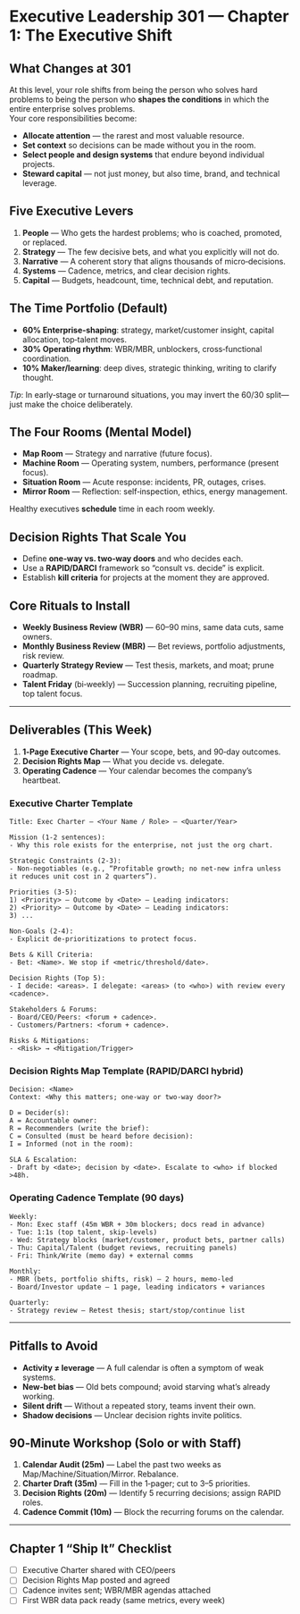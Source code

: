 # Executive Leadership 301 — Chapter 1: The Executive Shift

## What Changes at 301
At this level, your role shifts from being the person who solves hard problems to being the person who **shapes the conditions** in which the entire enterprise solves problems.  
Your core responsibilities become:
- **Allocate attention** — the rarest and most valuable resource.
- **Set context** so decisions can be made without you in the room.
- **Select people and design systems** that endure beyond individual projects.
- **Steward capital** — not just money, but also time, brand, and technical leverage.

## Five Executive Levers
1. **People** — Who gets the hardest problems; who is coached, promoted, or replaced.
2. **Strategy** — The few decisive bets, and what you explicitly will not do.
3. **Narrative** — A coherent story that aligns thousands of micro‑decisions.
4. **Systems** — Cadence, metrics, and clear decision rights.
5. **Capital** — Budgets, headcount, time, technical debt, and reputation.

## The Time Portfolio (Default)
- **60% Enterprise‑shaping**: strategy, market/customer insight, capital allocation, top‑talent moves.
- **30% Operating rhythm**: WBR/MBR, unblockers, cross‑functional coordination.
- **10% Maker/learning**: deep dives, strategic thinking, writing to clarify thought.

*Tip*: In early‑stage or turnaround situations, you may invert the 60/30 split—just make the choice deliberately.

## The Four Rooms (Mental Model)
- **Map Room** — Strategy and narrative (future focus).
- **Machine Room** — Operating system, numbers, performance (present focus).
- **Situation Room** — Acute response: incidents, PR, outages, crises.
- **Mirror Room** — Reflection: self‑inspection, ethics, energy management.

Healthy executives **schedule** time in each room weekly.

## Decision Rights That Scale You
- Define **one‑way vs. two‑way doors** and who decides each.
- Use a **RAPID/DARCI** framework so “consult vs. decide” is explicit.
- Establish **kill criteria** for projects at the moment they are approved.

## Core Rituals to Install
- **Weekly Business Review (WBR)** — 60–90 mins, same data cuts, same owners.
- **Monthly Business Review (MBR)** — Bet reviews, portfolio adjustments, risk review.
- **Quarterly Strategy Review** — Test thesis, markets, and moat; prune roadmap.
- **Talent Friday** (bi‑weekly) — Succession planning, recruiting pipeline, top talent focus.

---

## Deliverables (This Week)
1. **1‑Page Executive Charter** — Your scope, bets, and 90‑day outcomes.
2. **Decision Rights Map** — What you decide vs. delegate.
3. **Operating Cadence** — Your calendar becomes the company’s heartbeat.

### Executive Charter Template
```
Title: Exec Charter – <Your Name / Role> – <Quarter/Year>

Mission (1-2 sentences):
- Why this role exists for the enterprise, not just the org chart.

Strategic Constraints (2-3):
- Non-negotiables (e.g., “Profitable growth; no net-new infra unless it reduces unit cost in 2 quarters”).

Priorities (3-5):
1) <Priority> — Outcome by <Date> — Leading indicators:
2) <Priority> — Outcome by <Date> — Leading indicators:
3) ...

Non-Goals (2-4):
- Explicit de-prioritizations to protect focus.

Bets & Kill Criteria:
- Bet: <Name>. We stop if <metric/threshold/date>.

Decision Rights (Top 5):
- I decide: <areas>. I delegate: <areas> (to <who>) with review every <cadence>.

Stakeholders & Forums:
- Board/CEO/Peers: <forum + cadence>.
- Customers/Partners: <forum + cadence>.

Risks & Mitigations:
- <Risk> → <Mitigation/Trigger>
```

### Decision Rights Map Template (RAPID/DARCI hybrid)
```
Decision: <Name>
Context: <Why this matters; one-way or two-way door?>

D = Decider(s):
A = Accountable owner:
R = Recommenders (write the brief):
C = Consulted (must be heard before decision):
I = Informed (not in the room):

SLA & Escalation:
- Draft by <date>; decision by <date>. Escalate to <who> if blocked >48h.
```

### Operating Cadence Template (90 days)
```
Weekly:
- Mon: Exec staff (45m WBR + 30m blockers; docs read in advance)
- Tue: 1:1s (top talent, skip-levels)
- Wed: Strategy blocks (market/customer, product bets, partner calls)
- Thu: Capital/Talent (budget reviews, recruiting panels)
- Fri: Think/Write (memo day) + external comms

Monthly:
- MBR (bets, portfolio shifts, risk) — 2 hours, memo-led
- Board/Investor update — 1 page, leading indicators + variances

Quarterly:
- Strategy review — Retest thesis; start/stop/continue list
```

---

## Pitfalls to Avoid
- **Activity ≠ leverage** — A full calendar is often a symptom of weak systems.
- **New-bet bias** — Old bets compound; avoid starving what’s already working.
- **Silent drift** — Without a repeated story, teams invent their own.
- **Shadow decisions** — Unclear decision rights invite politics.

## 90‑Minute Workshop (Solo or with Staff)
1. **Calendar Audit (25m)** — Label the past two weeks as Map/Machine/Situation/Mirror. Rebalance.
2. **Charter Draft (35m)** — Fill in the 1‑pager; cut to 3–5 priorities.
3. **Decision Rights (20m)** — Identify 5 recurring decisions; assign RAPID roles.
4. **Cadence Commit (10m)** — Block the recurring forums on the calendar.

---

## Chapter 1 “Ship It” Checklist
- [ ] Executive Charter shared with CEO/peers
- [ ] Decision Rights Map posted and agreed
- [ ] Cadence invites sent; WBR/MBR agendas attached
- [ ] First WBR data pack ready (same metrics, every week)
